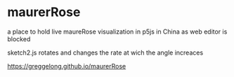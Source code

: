 # maurerRose
a place to hold live maureRose visualization in p5js in China as web editor is blocked

sketch2.js rotates and changes the rate at wich the angle increaces

https://greggelong.github.io/maurerRose
